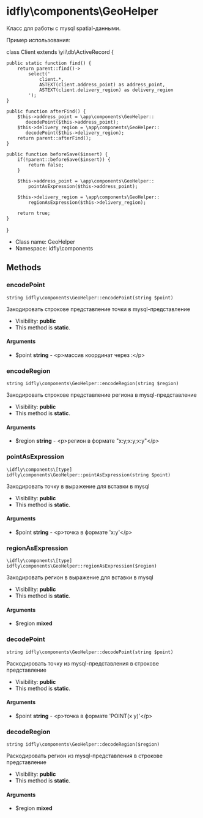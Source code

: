 idfly\components\GeoHelper
===============

Класс для работы с mysql spatial-данными.

Пример использования:

class Client extends \yii\db\ActiveRecord {

    public static function find() {
        return parent::find()->
            select('
                client.*,
                ASTEXT(client.address_point) as address_point,
                ASTEXT(client.delivery_region) as delivery_region
            ');
    }

    public function afterFind() {
        $this->address_point = \app\components\GeoHelper::
           decodePoint($this->address_point);
        $this->delivery_region = \app\components\GeoHelper::
           decodePoint($this->delivery_region);
        return parent::afterFind();
    }

    public function beforeSave($insert) {
        if(!parent::beforeSave($insert)) {
            return false;
        }

        $this->address_point = \app\components\GeoHelper::
            pointAsExpression($this->address_point);

        $this->delivery_region = \app\components\GeoHelper::
            regionAsExpression($this->delivery_region);

        return true;
    }
}


* Class name: GeoHelper
* Namespace: idfly\components







Methods
-------


### encodePoint

    string idfly\components\GeoHelper::encodePoint(string $point)

Закодировать строкове представление точки в mysql-представление



* Visibility: **public**
* This method is **static**.


#### Arguments
* $point **string** - &lt;p&gt;массив координат через :&lt;/p&gt;



### encodeRegion

    string idfly\components\GeoHelper::encodeRegion(string $region)

Закодировать строкове представление региона в mysql-представление



* Visibility: **public**
* This method is **static**.


#### Arguments
* $region **string** - &lt;p&gt;регион в формате &quot;x:y;x:y;x:y&quot;&lt;/p&gt;



### pointAsExpression

    \idfly\components\[type] idfly\components\GeoHelper::pointAsExpression(string $point)

Закодировать точку в выражение для вставки в mysql



* Visibility: **public**
* This method is **static**.


#### Arguments
* $point **string** - &lt;p&gt;точка в формате &#039;x:y&#039;&lt;/p&gt;



### regionAsExpression

    \idfly\components\[type] idfly\components\GeoHelper::regionAsExpression($region)

Закодировать регион в выражение для вставки в mysql



* Visibility: **public**
* This method is **static**.


#### Arguments
* $region **mixed**



### decodePoint

    string idfly\components\GeoHelper::decodePoint(string $point)

Раскодировать точку из mysql-представления в строкове представление



* Visibility: **public**
* This method is **static**.


#### Arguments
* $point **string** - &lt;p&gt;точка в формате &#039;POINT(x y)&#039;&lt;/p&gt;



### decodeRegion

    string idfly\components\GeoHelper::decodeRegion($region)

Раскодировать регион из mysql-представления в строкове представление



* Visibility: **public**
* This method is **static**.


#### Arguments
* $region **mixed**


